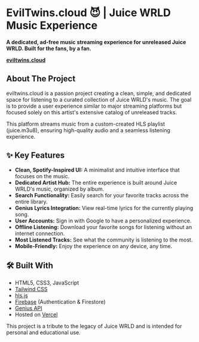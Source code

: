 # **EvilTwins.cloud 😈 | Juice WRLD Music Experience**

**A dedicated, ad-free music streaming experience for unreleased Juice WRLD. Built for the fans, by a fan.**

[**eviltwins.cloud**](https://eviltwins.cloud)

## **About The Project**

eviltwins.cloud is a passion project creating a clean, simple, and dedicated space for listening to a curated collection of Juice WRLD's music. The goal is to provide a user experience similar to major streaming platforms but focused solely on this artist's extensive catalog of unreleased tracks.

This platform streams music from a custom-created HLS playlist (juice.m3u8), ensuring high-quality audio and a seamless listening experience.

## **✨ Key Features**

* **Clean, Spotify-Inspired UI:** A minimalist and intuitive interface that focuses on the music.  
* **Dedicated Artist Hub:** The entire experience is built around Juice WRLD's music, organized by album.  
* **Search Functionality:** Easily search for your favorite tracks across the entire library.  
* **Genius Lyrics Integration:** View real-time lyrics for the currently playing song.  
* **User Accounts:** Sign in with Google to have a personalized experience.  
* **Offline Listening:** Download your favorite songs for listening without an internet connection.  
* **Most Listened Tracks:** See what the community is listening to the most.  
* **Mobile-Friendly:** Enjoy the experience on any device, any time.

## **🛠️ Built With**

* HTML5, CSS3, JavaScript  
* [Tailwind CSS](https://tailwindcss.com/)  
* [hls.js](https://github.com/video-dev/hls.js/)  
* [Firebase](https://firebase.google.com/) (Authentication & Firestore)  
* [Genius API](https://genius.com/api-clients)  
* Hosted on [Vercel](https://vercel.com/)

This project is a tribute to the legacy of Juice WRLD and is intended for personal and educational use.
